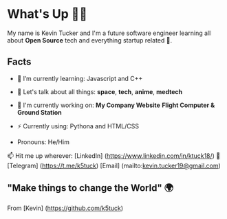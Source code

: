 # What's Up 👋🏾

My name is Kevin Tucker and I'm a future software engineer learning all about **Open Source** tech and everything startup related :rocket:.

## Facts
- 🌱 I’m currently learning: Javascript and C++
- 💬 Let's talk about all things: **space**, **tech**, **anime**, **medtech**
- 🔭 I'm currently working on: 
                                    **My Company Website**
                                    **Flight Computer & Ground Station**
                                    
- ⚡️ Currently using: Pythona and HTML/CSS
- Pronouns: He/Him

📫 Hit me up wherever:
[LinkedIn] (https://www.linkedin.com/in/ktuck18/) 💼
  [Telegram] (https://t.me/k5tuck)
    [Email] (mailto:kevin.tucker19@gmail.com)
      
"Make things to change the World" 🌍
------
From [Kevin] (https://github.com/k5tuck)